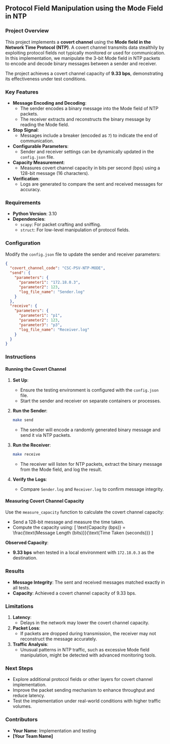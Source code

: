  ## Protocol Field Manipulation using the Mode Field in NTP

 ### Project Overview

 This project implements a **covert channel** using the **Mode field in the Network Time Protocol (NTP)**.
 A covert channel transmits data stealthily by exploiting protocol fields not typically monitored or used
 for communication. In this implementation, we manipulate the 3-bit Mode field in NTP packets to encode
 and decode binary messages between a sender and receiver.

 The project achieves a covert channel capacity of **9.33 bps**, demonstrating its effectiveness under test conditions.

 ### Key Features
 - **Message Encoding and Decoding**:
   - The sender encodes a binary message into the Mode field of NTP packets.
   - The receiver extracts and reconstructs the binary message by reading the Mode field.
 - **Stop Signal**:
   - Messages include a breaker (encoded as `7`) to indicate the end of communication.
 - **Configurable Parameters**:
   - Sender and receiver settings can be dynamically updated in the `config.json` file.
 - **Capacity Measurement**:
   - Measures covert channel capacity in bits per second (bps) using a 128-bit message (16 characters).
 - **Verification**:
   - Logs are generated to compare the sent and received messages for accuracy.

 ### Requirements
 - **Python Version**: 3.10
 - **Dependencies**:
   - `scapy`: For packet crafting and sniffing.
   - `struct`: For low-level manipulation of protocol fields.

 ### Configuration
 Modify the `config.json` file to update the sender and receiver parameters:
 ```json
 {
   "covert_channel_code": "CSC-PSV-NTP-MODE",
   "send": {
     "parameters": {
       "parameter1": "172.18.0.3",
       "parameter2": 123,
       "log_file_name": "Sender.log"
     }
   },
   "receive": {
     "parameters": {
       "parameter1": "p1",
       "parameter2": 123,
       "parameter3": "p3",
       "log_file_name": "Receiver.log"
     }
   }
 }
 ```

 ### Instructions

 #### Running the Covert Channel
 1. **Set Up**:
    - Ensure the testing environment is configured with the `config.json` file.
    - Start the sender and receiver on separate containers or processes.

 2. **Run the Sender**:
    ```bash
    make send
    ```
    - The sender will encode a randomly generated binary message and send it via NTP packets.

 3. **Run the Receiver**:
    ```bash
    make receive
    ```
    - The receiver will listen for NTP packets, extract the binary message from the Mode field, and log the result.

 4. **Verify the Logs**:
    - Compare `Sender.log` and `Receiver.log` to confirm message integrity.

 #### Measuring Covert Channel Capacity
 Use the `measure_capacity` function to calculate the covert channel capacity:
 - Send a 128-bit message and measure the time taken.
 - Compute the capacity using:
   \[
   \text{Capacity (bps)} = \frac{\text{Message Length (bits)}}{\text{Time Taken (seconds)}}
   \]

 **Observed Capacity**:
 - **9.33 bps** when tested in a local environment with `172.18.0.3` as the destination.

 ### Results
 - **Message Integrity**: The sent and received messages matched exactly in all tests.
 - **Capacity**: Achieved a covert channel capacity of 9.33 bps.

 ### Limitations
 1. **Latency**:
    - Delays in the network may lower the covert channel capacity.
 2. **Packet Loss**:
    - If packets are dropped during transmission, the receiver may not reconstruct the message accurately.
 3. **Traffic Analysis**:
    - Unusual patterns in NTP traffic, such as excessive Mode field manipulation, might be detected with advanced monitoring tools.

 ### Next Steps
 - Explore additional protocol fields or other layers for covert channel implementation.
 - Improve the packet sending mechanism to enhance throughput and reduce latency.
 - Test the implementation under real-world conditions with higher traffic volumes.

 ### Contributors
 - **Your Name**: Implementation and testing
 - **[Your Team Name]**
